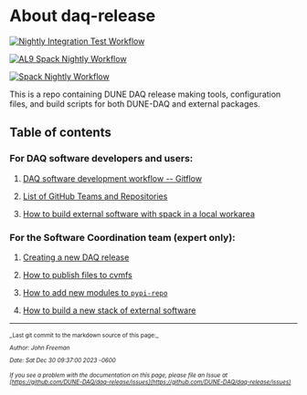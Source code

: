 # About daq-release


[![Nightly Integration Test Workflow](https://github.com/DUNE-DAQ/daq-release/actions/workflows/nightly-integtest.yml/badge.svg)](https://github.com/DUNE-DAQ/daq-release/actions/workflows/nightly-integtest.yml)

[![AL9 Spack Nightly Workflow](https://github.com/DUNE-DAQ/daq-release/actions/workflows/nightly-spack-alma9.yml/badge.svg)](https://github.com/DUNE-DAQ/daq-release/actions/workflows/nightly-spack-alma9.yml)

[![Spack Nightly Workflow](https://github.com/DUNE-DAQ/daq-release/actions/workflows/nightly-spack-sl7.yml/badge.svg)](https://github.com/DUNE-DAQ/daq-release/actions/workflows/nightly-spack-sl7.yml)


This is a repo containing DUNE DAQ release making tools, configuration files, and build scripts for both DUNE-DAQ and external packages. 

## Table of contents

### For DAQ software developers and users:


1. [DAQ software development workflow -- Gitflow](development_workflow_gitflow.md)


2. [List of GitHub Teams and Repositories](team_repos.md)


3. [How to build external software with spack in a local workarea](Build-external-packages-with-spack-in-a-work-area.md)

### For the Software Coordination team (expert only):



1. [Creating a new DAQ release](create_release_spack.md)


2. [How to publish files to cvmfs](publish_to_cvmfs.md)


3. [How to add new modules to `pypi-repo`](add_modules_to_pypi_repo.md)


4. [How to build a new stack of external software](Build-new-external-software-stack.md)


-----

<font size="1">
_Last git commit to the markdown source of this page:_


_Author: John Freeman_

_Date: Sat Dec 30 09:37:00 2023 -0600_

_If you see a problem with the documentation on this page, please file an Issue at [https://github.com/DUNE-DAQ/daq-release/issues](https://github.com/DUNE-DAQ/daq-release/issues)_
</font>
